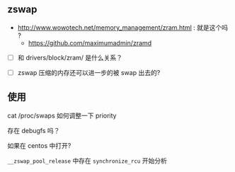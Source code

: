 ## zswap
- http://www.wowotech.net/memory_management/zram.html : 就是这个吗 ?
  - https://github.com/maximumadmin/zramd

- [ ] 和 drivers/block/zram/ 是什么关系？

- [ ] zswap 压缩的内存还可以进一步的被 swap 出去的?

## 使用
cat /proc/swaps 如何调整一下 priority

存在 debugfs 吗？

如果在 centos 中打开?


`__zswap_pool_release` 中存在 `synchronize_rcu` 开始分析
